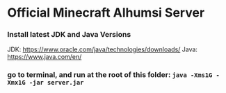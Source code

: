 # Official Minecraft Alhumsi Server

### Install latest JDK and Java Versions

JDK: https://www.oracle.com/java/technologies/downloads/
Java: https://www.java.com/en/

### go to terminal, and run at the root of this folder: `java -Xms1G -Xmx1G -jar server.jar`